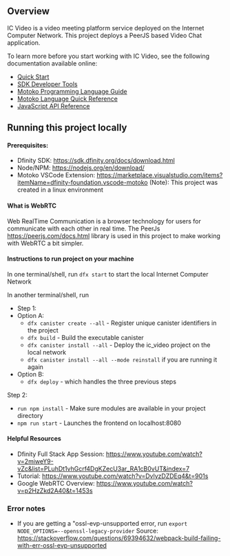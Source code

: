 
## Overview
IC Video is a video meeting platform service deployed on the Internet Computer Network. This project deploys a PeerJS based Video Chat application.

To learn more before you start working with IC Video, see the following documentation available online:
- [Quick Start](https://sdk.dfinity.org/docs/quickstart/quickstart-intro.html)
- [SDK Developer Tools](https://sdk.dfinity.org/docs/developers-guide/sdk-guide.html)
- [Motoko Programming Language Guide](https://sdk.dfinity.org/docs/language-guide/motoko.html)
- [Motoko Language Quick Reference](https://sdk.dfinity.org/docs/language-guide/language-manual.html)
- [JavaScript API Reference](https://erxue-5aaaa-aaaab-qaagq-cai.raw.ic0.app)

## Running this project locally

#### Prerequisites:
- Dfinity SDK: https://sdk.dfinity.org/docs/download.html
- Node/NPM: https://nodejs.org/en/download/ 
- Motoko VSCode Extension: https://marketplace.visualstudio.com/items?itemName=dfinity-foundation.vscode-motoko
(Note): This project was created in a linux environment



#### What is WebRTC
Web RealTime Communication is a browser technology for users for communicate with each other in real time. 
The PeerJs https://peerjs.com/docs.html library is used in this project to make working with WebRTC a bit simpler. 



#### Instructions to run project on your machine
In one terminal/shell, run ```dfx start``` to start the local Internet Computer Network

In another terminal/shell, run 
- Step 1: 
- Option A: 
    - ```dfx canister create --all``` - Register unique canister identifiers in the project
    - ```dfx build``` - Build the executable canister
    - ```dfx canister install --all``` - Deploy the ic_video project on the local
     network
    - ```dfx canister install --all --mode reinstall``` if you are running it again
- Option B: 
    - ```dfx deploy``` - which handles the three previous steps

Step 2:
- ```run npm install``` - Make sure modules are available in your project directory
- ```npm run start``` - Launches the frontend on localhost:8080


#### Helpful Resources
- Dfinity Full Stack App Session: https://www.youtube.com/watch?v=2miweY9-vZc&list=PLuhDt1vhGcrf4DgKZecU3ar_RA1cB0vUT&index=7
- Tutorial: https://www.youtube.com/watch?v=DvlyzDZDEq4&t=901s
- Google WebRTC Overview: https://www.youtube.com/watch?v=p2HzZkd2A40&t=1453s  



### Error notes
- If you are getting a "ossl-evp-unsupported error, run ```export NODE_OPTIONS=--openssl-legacy-provider```
Source: https://stackoverflow.com/questions/69394632/webpack-build-failing-with-err-ossl-evp-unsupported
